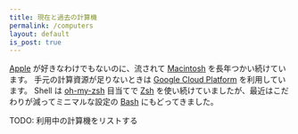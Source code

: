 ```yaml
---
title: 現在と過去の計算機
permalink: /computers
layout: default
is_post: true
---
```


[Apple](https://ja.wikipedia.org/wiki/%E3%82%A2%E3%83%83%E3%83%97%E3%83%AB_(%E4%BC%81%E6%A5%AD)) が好きなわけでもないのに、流されて [Macintosh](https://ja.wikipedia.org/wiki/Macintosh) を長年つかい続けています。
手元の計算資源が足りないときは [Google Cloud Platform](https://ja.wikipedia.org/wiki/Google_Cloud_Platform) を利用しています。
Shell は [oh-my-zsh](https://ohmyz.sh/) 目当てで [Zsh](https://ja.wikipedia.org/wiki/Z_Shell) を使い続けていましたが、最近はこだわりが減ってミニマルな設定の [Bash](https://ja.wikipedia.org/wiki/Bash) にもどってきました。

TODO: 利用中の計算機をリストする
